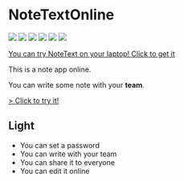 # NoteTextOnline

![](https://img.shields.io/github/tag/langong-dev/NoteText.svg)
![](https://img.shields.io/github/release/langong-dev/NoteText.svg)
![](https://img.shields.io/github/stars/langong-dev/NoteText.svg)
![](https://img.shields.io/github/forks/langong-dev/NoteText.svg)
![](https://img.shields.io/badge/state-Service-brightgreen.svg?style=plastic)
![](https://img.shields.io/badge/GitHub-LanGongNoteText-yellow.svg?style=social&logo=github)

[ You can try NoteText on your laptop! Click to get it ](https://github.com/langong-dev/NoteText)

This is a note app online.

You can write some note with your **team**.

[ > Click to try it! ](http://victorwoo.synology.me:666/nto/)

## Light

- You can set a password
- You can write with your team
- You can share it to everyone
- You can edit it online
